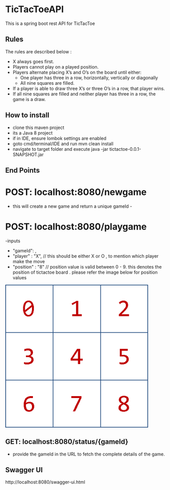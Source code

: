 # TicTacToeAPI
This is a spring boot rest API for TicTacToe 

## Rules

The rules are described below :

- X always goes first.
- Players cannot play on a played position.
- Players alternate placing X’s and O’s on the board until either:
	- One player has three in a row, horizontally, vertically or diagonally
	- All nine squares are filled.
- If a player is able to draw three X’s or three O’s in a row, that player wins.
- If all nine squares are filled and neither player has three in a row, the game is a draw.


## How to install 

- clone this maven project 
- its a Java 8 project
- if in IDE, ensure lombok settings are enabled 
- goto cmd/terminal/IDE and run mvn clean install
- navigate to target folder and execute java -jar tictactoe-0.0.1-SNAPSHOT.jar


## End Points 
# POST: localhost:8080/newgame
- this will create a new game and return a unique gameId - 

# POST: localhost:8080/playgame
-inputs 
-    "gameId": <gameId>,
-    "player" : "X", // this should be either X or O , to mention which player make the move 
-    "position" : "8" // position value is valid between 0 - 9. this denotes the position of tictactoe board . please refer the image below for position values 

![Alt text](tic-tac-toe-board.png?raw=true "Tic Tac Toe")


## GET: localhost:8080/status/{gameId}
- provide the gameId in the URL to fetch the complete details of the game.


## Swagger UI 
http://localhost:8080/swagger-ui.html

